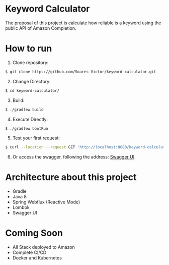 # Keyword Calculator
The proposal of this project is calculate how reliable is a keyword using the public API of Amazon Completion.

# How to run
1. Clone repository:
```sh
$ git clone https://github.com/Soares-Victor/keyword-calculator.git
```

2. Change Directory:
```sh
$ cd keyword-calculator/
```

3. Build:
```sh
$ ./gradlew build
```

4. Execute Directly:
```sh
$ ./gradlew bootRun
``` 

5. Test your first request:
```sh
$ curl --location --request GET 'http://localhost:8080/keyword-calculator/estimates?keyword=iphone+charger'
``` 

6. Or access the swagger, following the address: [Swagger UI](http://localhost:8080/keyword-calculator/swagger-ui.html)

# Architecture about this project
* Gradle
* Java 8
* Spring Webflux (Reactive Mode)
* Lombok
* Swagger UI

# Coming Soon
* All Stack deployed to Amazon
* Complete CI/CD
* Docker and Kubernetes